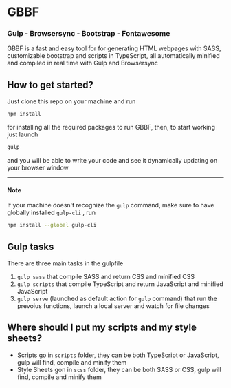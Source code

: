 # GBBF
### Gulp - Browsersync - Bootstrap - Fontawesome

GBBF is a fast and easy tool for for generating HTML webpages with SASS, customizable bootstrap and scripts in TypeScript, all automatically minified and compiled in real time with Gulp and Browsersync

## How to get started?

Just clone this repo on your machine and run

```bash
npm install
```
for installing all the required packages to run GBBF, then, to start working just launch

```bash
gulp
```

and you will be able to write your code and see it dynamically updating on your browser window

---

#### Note

If your machine doesn't recognize the `gulp` command, make sure to have globally installed `gulp-cli` , run

```bash
npm install --global gulp-cli
```

## Gulp tasks

There are three main tasks in the gulpfile

1. `gulp sass` that compile SASS and return CSS and minified CSS
2. `gulp scripts` that compile TypeScript and return JavaScript and minified JavaScript
3. `gulp serve` (launched as default action for `gulp` command) that run the prevoius functions, launch a local server and watch for file changes

## Where should I put my scripts and my style sheets? 

* Scripts go in `scripts` folder, they can be both TypeScript or JavaScript, gulp will find, compile and minify them
* Style Sheets gon in `scss` folder, they can be both SASS or CSS, gulp will find, compile and minify them